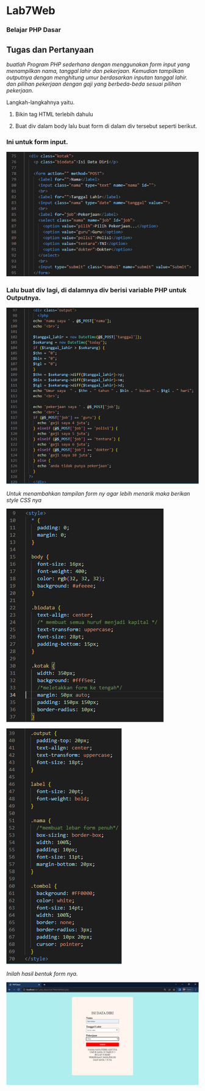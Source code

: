 # Lab7Web
### Belajar PHP Dasar

## Tugas dan Pertanyaan
*buatlah Program PHP sederhana dengan menggunakan form input yang menampilkan nama, tanggal lahir dan pekerjaan. Kemudian tampilkan outputnya dengan menghitung umur berdasarkan inputan tanggal lahir. dan pilihan pekerjaan dengan gaji yang berbeda-beda sesuai pilihan pekerjaan.*

Langkah-langkahnya yaitu.
1. Bikin tag HTML terlebih dahulu

2. Buat div dalam body lalu buat form di dalam div tersebut seperti berikut.

### Ini untuk form input.
![1.png](img/1.png)

### Lalu buat div lagi, di dalamnya div berisi variable PHP untuk Outputnya.

![2.png](img/2.png)

*Untuk menambahkan tampilan form ny agar lebih menarik maka berikan style CSS nya*

![3.png](img/3.png)

![4.png](img/4.png)

*Inilah hasil bentuk form nya.*

![5.png](img/5.png)
